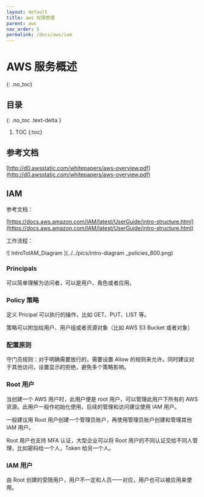 ```yaml
---
layout: default
title: aws 权限管理
parent: aws
nav_order: 5
permalink: /docs/aws/iam
---
```


# AWS 服务概述

{: .no_toc}

## 目录

{: .no_toc .text-delta }


1. TOC
{:toc}

## 参考文档

[http://d0.awsstatic.com/whitepapers/aws-overview.pdf](http://d0.awsstatic.com/whitepapers/aws-overview.pdf)

## IAM

参考文档：

[https://docs.aws.amazon.com/IAM/latest/UserGuide/intro-structure.html](https://docs.aws.amazon.com/IAM/latest/UserGuide/intro-structure.html)

工作流程：

![       IntroToIAM_Diagram     ](../../pics/intro-diagram _policies_800.png)



### Principals

可以简单理解为访问者，可以是用户、角色或者应用。

### Policy 策略

定义 Pricipal 可以执行的操作，比如 GET、PUT、LIST 等。

策略可以附加给用户、用户组或者资源对象（比如 AWS S3 Bucket 或者对象）

### 配置原则

守门员规则：对于明确需要放行的，需要设置 Allow 的规则来允许。同时建议对于其他访问，设置显示的拒绝，避免多个策略影响。

### Root 用户

当创建一个 AWS 用户时，此用户便是 root 用户，可以管理此用户下所有的 AWS 资源。此用户一般作初始化使用，后续的管理和访问建议使用 IAM 用户。

一般建议用 Root 用户创建一个管理员账户，再使用管理员账户创建和管理其他 IAM 用户。

Root 用户也支持 MFA 认证，大型企业可以将 Root 用户的不同认证交给不同人管理，比如密码给一个人，Token 给另一个人。

### IAM 用户

由 Root 创建的受限用户，用户不一定和人员一一对应，用户也可以被应用来使用。



